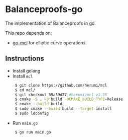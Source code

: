 # Balanceproofs-go

The implementation of Balanceproofs in go.

This repo depends on:
- [go-mcl](https://github.com/alinush/go-mcl/) for elliptic curve operations.

[Balanceproofs]: https://eprint.iacr.org/2022/864

## Instructions

- Install golang
- Install ```mcl```
   ```bash
    $ git clone https://github.com/herumi/mcl
    $ cd mcl/
    $ git checkout 35a39d27 #herumi/mcl v1.35
    $ cmake -S . -B build -DCMAKE_BUILD_TYPE=Release
    $ cmake --build build
    $ sudo cmake --build build --target install
    $ sudo ldconfig
   ```
- Run ```main.go```
   ```bash
    $ go run main.go
   ```
